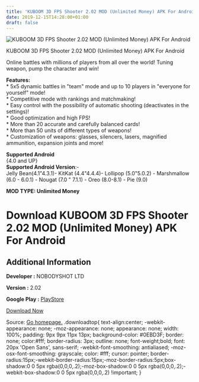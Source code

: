 ```yaml
---
title: 'KUBOOM 3D FPS Shooter 2.02 MOD (Unlimited Money) APK For Android'
date: 2019-12-15T14:28:00+01:00
draft: false
---
```


![KUBOOM 3D FPS Shooter 2.02 MOD (Unlimited Money) APK For Android](https://i0.wp.com/apkhome.net/wp-content/uploads/2019/11/KUBOOM-3D-FPS-Shooter.png "KUBOOM 3D FPS Shooter 2.02 MOD (Unlimited Money) APK For Android")

  

KUBOOM 3D FPS Shooter 2.02 MOD (Unlimited Money) APK For Android

Online battles with millions of players from all over the world! Tuning weapon, pump the character and win!

**Features:**  
\* 5x5 dynamic battles in "team" mode and up to 10 players in "everyone for yourself" mode!  
\* Competitive mode with rankings and matchmaking!  
\* Easy control with the possibility of automatic shooting (deactivates in the settings)!  
\* Good optimization and high FPS!  
\* More than 20 accurate and carefully balanced cards!  
\* More than 50 units of different types of weapons!  
\* Customization of weapons: glasses, silencers, lasers, magnified ammunition, expansion joints and more!

**Supported Android**  
{4.0 and UP}  
**Supported Android Version**:-  
Jelly Bean(4.1"4.3.1)- KitKat (4.4"4.4.4)- Lollipop (5.0"5.0.2) - Marshmallow (6.0 - 6.0.1) - Nougat (7.0 " 7.1.1) - Oreo (8.0-8.1) - Pie (9.0)

**MOD TYPE: Unlimited Money**

Download KUBOOM 3D FPS Shooter 2.02 MOD (Unlimited Money) APK For Android
=========================================================================

Additional Information
----------------------

**Developer :** NOBODYSHOT LTD

**Version :** 2.02

**Google Play :** [PlayStore](https://play.google.com/store/apps/details?id=com.Nobodyshot.kuboom)

  

[Download Now](https://store4app.co/post/kuboom-3d-fps-shooter-2-02-mod-unlimited-money-apk-for-android_1574700470)

  
Source: [Go homepage.](https://store4app.co/post/kuboom-3d-fps-shooter-2-02-mod-unlimited-money-apk-for-android_1574700470) .downloadtop{ text-align:center; -webkit-appearance: none; -moz-appearance: none; appearance: none; width: 100%; padding: 9px 9px 11px 13px; background-color: #0EBD3F; border: none; color:#fff; border-radius: 3px; outline: none; font-weight;bold; font: 20px 'Open Sans', sans-serif; -webkit-font-smoothing: antialiased; -moz-osx-font-smoothing: grayscale; color: #fff; cursor: pointer; border-radius:15px;-webkit-border-radius:15px;-moz-border-radius:5px;box-shadow:0 0 5px rgba(0,0,0,.2);-moz-box-shadow:0 0 5px rgba(0,0,0,.2);-webkit-box-shadow:0 0 5px rgba(0,0,0,.2) !important; }